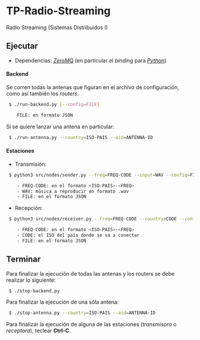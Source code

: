 # TP-Radio-Streaming

Radio Streaming (Sistemas Distribuidos I)

## Ejecutar

- Dependencias: [_ZeroMQ_](http://zeromq.org/) (en particular el _binding_ para [_Python_](https://pyzmq.readthedocs.io/en/latest/))

#### Backend

Se corren todas la antenas que figuran en el archivo de configuración, como así también los _routers_.

```bash
 $ ./run-backend.py [--config=FILE]

	FILE: en formato JSON
```

Si se quiere lanzar una antena en particular:

```bash
 $ ./run-antenna.py --country=ISO-PAIS --aid=ANTENNA-ID
```

#### Estaciones

- Transmisión:
```bash
 $ python3 src/nodes/sender.py --freq=FREQ-CODE --input=WAV --config=FILE

	- FREQ-CODE: en el formato <ISO-PAIS>-<FREQ>
	- WAV: música a reproducir en formato .wav
	- FILE: en el formato JSON
```

- Recepción:

```bash
 $ python3 src/nodes/receiver.py --freq=FREQ-CODE --country=CODE --config=FILE

	- FREQ-CODE: en el formato <ISO-PAIS>-<FREQ>
	- CODE: el ISO del país donde se va a conectar
	- FILE: en el formato JSON
```

## Terminar

Para finalizar la ejecución de todas las antenas y los routers  se debe realizar lo siguiente:

```bash
 $ ./stop-backend.py
```

Para finalizar la ejecución de una sóla antena:

```bash
 $ ./stop-antenna.py --country=ISO-PAIS --aid=ANTENNA-ID
```

Para finalizar la ejecución de alguna de las estaciones (_transmisora_ o _receptora_), teclear **Ctrl-C**.